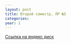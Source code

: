 ```yaml
---
layout: post
title: Второй семестр, ЛР №5
categories: 
year: 1
---
```


[Ссылка на яндекс диск](https://disk.yandex.ru/d/QVmBOzQ3Tg0tHg)
